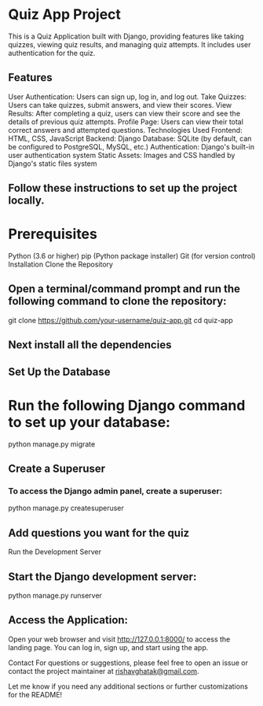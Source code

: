 # Quiz App Project
This is a Quiz Application built with Django, providing features like taking quizzes, viewing quiz results, and managing quiz attempts. It includes user authentication for the quiz.

## Features
User Authentication: Users can sign up, log in, and log out.
Take Quizzes: Users can take quizzes, submit answers, and view their scores.
View Results: After completing a quiz, users can view their score and see the details of previous quiz attempts.
Profile Page: Users can view their total correct answers and attempted questions.
Technologies Used
Frontend: HTML, CSS, JavaScript
Backend: Django
Database: SQLite (by default, can be configured to PostgreSQL, MySQL, etc.)
Authentication: Django's built-in user authentication system
Static Assets: Images and CSS handled by Django's static files system

## Follow these instructions to set up the project locally.

# Prerequisites
Python (3.6 or higher)
pip (Python package installer)
Git (for version control)
Installation
Clone the Repository

## Open a terminal/command prompt and run the following command to clone the repository:
git clone https://github.com/your-username/quiz-app.git
cd quiz-app

## Next install all the dependencies

## Set Up the Database
# Run the following Django command to set up your database:
python manage.py migrate

## Create a Superuser
### To access the Django admin panel, create a superuser:
python manage.py createsuperuser

## Add questions you want for the quiz
Run the Development Server

## Start the Django development server:
python manage.py runserver

## Access the Application:
Open your web browser and visit http://127.0.0.1:8000/ to access the landing page. You can log in, sign up, and start using the app.

Contact
For questions or suggestions, please feel free to open an issue or contact the project maintainer at rishavghatak@gmail.com.

Let me know if you need any additional sections or further customizations for the README!
